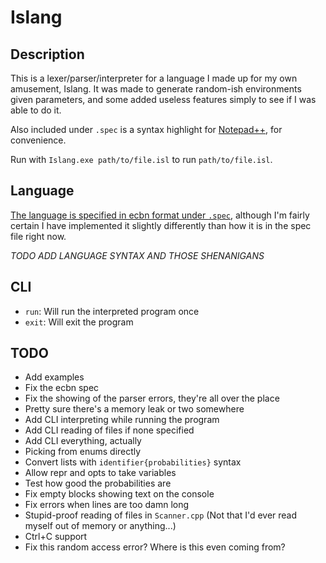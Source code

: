 # Islang

## Description

This is a lexer/parser/interpreter for a language I made up for my own amusement, Islang. It was made to generate random-ish environments given parameters, and some added useless features simply to see if I was able to do it. 

Also included under `.spec` is a syntax highlight for [Notepad++](https://notepad-plus-plus.org/), for convenience. 

Run with `Islang.exe path/to/file.isl` to run `path/to/file.isl`.

## Language

[The language is specified in ecbn format under `.spec`](https://github.com/Sergiovan/Islang/blob/master/.spec/spec.ebnf), although I'm fairly certain I have implemented it slightly differently than how it is in the spec file right now. 

*TODO ADD LANGUAGE SYNTAX AND THOSE SHENANIGANS*

## CLI
* `run`: Will run the interpreted program once
* `exit`: Will exit the program

## TODO
- Add examples
- Fix the ecbn spec
- Fix the showing of the parser errors, they're all over the place
- Pretty sure there's a memory leak or two somewhere
- Add CLI interpreting while running the program
- Add CLI reading of files if none specified
- Add CLI everything, actually
- Picking from enums directly
- Convert lists with `identifier{probabilities}` syntax
- Allow repr and opts to take variables
- Test how good the probabilities are
- Fix empty blocks showing text on the console
- Fix errors when lines are too damn long
- Stupid-proof reading of files in `Scanner.cpp` (Not that I'd ever read myself out of memory or anything...)
- Ctrl+C support
- Fix this random access error? Where is this even coming from?
